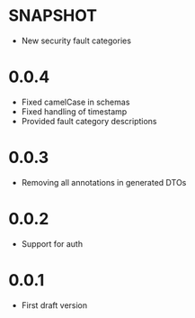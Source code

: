 # SNAPSHOT

- New security fault categories

# 0.0.4

- Fixed camelCase in schemas
- Fixed handling of timestamp
- Provided fault category descriptions

# 0.0.3
- Removing all annotations in generated DTOs

# 0.0.2
- Support for auth

# 0.0.1
- First draft version
